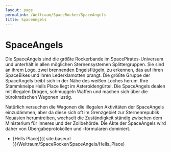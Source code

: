 ```yaml
---
layout: page
permalink: /Weltraum/SpaceRocker/SpaceAngels
title: SpaceAngels
---
```


# SpaceAngels

Die SpaceAngels sind die größte Rockerbande im SpacePirates-Universum und unterhält in allen möglichen Sternensystemen Splittergruppen. Sie sind an ihrem Logo, zwei brennenden Engelsflügeln, zu erkennen, das auf ihren SpaceBikes und ihren Lederklamotten prangt. Die größte Gruppe der SpaceAngels treibt sich in der Nähe des weißen Loches herum. Ihre Stammkneipe Hells Place liegt im Asteroidengürtel. Die SpaceAngels dealen mit illegalen Drogen, schmuggeln Waffen und machen sich über die bürokratischen Wagonen lustig.

Natürlich versuchen die Wagonen die illegalen Aktivitäten der SpaceAngels einzudämmen, aber da diese sich oft im Grenzgebiet zur Sternenrepublik Neuasien herumtreiben, wechselt die Zuständigkeit ständig zwischen dem Ministerium für Inneres und der Zollbehörde. Die Akte der SpaceAngels wird daher von Übergabeprotokollen und -formularen dominiert.

- [Hells Place]({{ site.baseurl }}/Weltraum/SpaceRocker/SpaceAngels/Hells_Place)
